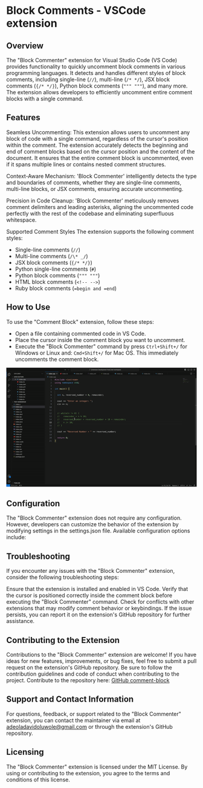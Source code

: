 # Block Comments - VSCode extension

## Overview

The "Block Commenter" extension for Visual Studio Code (VS Code) provides functionality to quickly uncomment block comments in various programming languages. It detects and handles different styles of block comments, including single-line (`//`), multi-line (`/* */`), JSX block comments (`{/* */}`), Python block comments (`""" """`), and many more. The extension allows developers to efficiently uncomment entire comment blocks with a single command.

## Features

Seamless Uncommenting: This extension allows users to uncomment any block of code with a single command, regardless of the cursor's position within the comment. The extension accurately detects the beginning and end of comment blocks based on the cursor position and the content of the document. It ensures that the entire comment block is uncommented, even if it spans multiple lines or contains nested comment structures.

Context-Aware Mechanism: 'Block Commenter' intelligently detects the type and boundaries of comments, whether they are single-line comments, multi-line blocks, or JSX comments, ensuring accurate uncommenting.

Precision in Code Cleanup: 'Block Commenter' meticulously removes comment delimiters and leading asterisks, aligning the uncommented code perfectly with the rest of the codebase and eliminating superfluous whitespace.

Supported Comment Styles
The extension supports the following comment styles:

- Single-line comments (`//`)
- Multi-line comments (`/\* _/`)
- JSX block comments (`{/* */}`)
- Python single-line comments (`#`)
- Python block comments (`""" """`)
- HTML block comments (`<!-- -->`)
- Ruby block comments (`=begin and =end`)

## How to Use

To use the "Comment Block" extension, follow these steps:

- Open a file containing commented code in VS Code.
- Place the cursor inside the comment block you want to uncomment.
- Execute the "Block Commenter" command by press `Ctrl+Shift+/` for Windows or Linux and: `Cmd+Shift+/` for Mac OS. This immediately uncomments the comment block.

![example](assets/video.gif)

## Configuration

The "Block Commenter" extension does not require any configuration. However, developers can customize the behavior of the extension by modifying settings in the settings.json file. Available configuration options include:

## Troubleshooting

If you encounter any issues with the "Block Commenter" extension, consider the following troubleshooting steps:

Ensure that the extension is installed and enabled in VS Code.
Verify that the cursor is positioned correctly inside the comment block before executing the "Block Commenter" command.
Check for conflicts with other extensions that may modify comment behavior or keybindings.
If the issue persists, you can report it on the extension's GitHub repository for further assistance.

## Contributing to the Extension

Contributions to the "Block Commenter" extension are welcome! If you have ideas for new features, improvements, or bug fixes, feel free to submit a pull request on the extension's GitHub repository. Be sure to follow the contribution guidelines and code of conduct when contributing to the project. Contribute to the repository here: [GitHub comment-block
](https://github.com/davidadeola/comment-block)

## Support and Contact Information

For questions, feedback, or support related to the "Block Commenter" extension, you can contact the maintainer via email at adeoladavidoluwole@gmail.com or through the extension's GitHub repository.

## Licensing

The "Block Commenter" extension is licensed under the MIT License. By using or contributing to the extension, you agree to the terms and conditions of this license.
